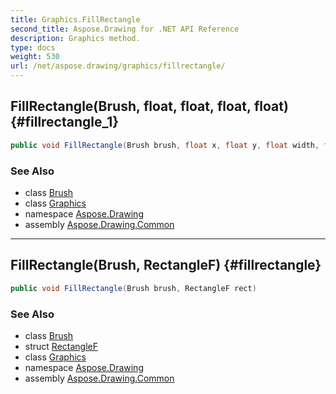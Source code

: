 ```yaml
---
title: Graphics.FillRectangle
second_title: Aspose.Drawing for .NET API Reference
description: Graphics method. 
type: docs
weight: 530
url: /net/aspose.drawing/graphics/fillrectangle/
---
```

## FillRectangle(Brush, float, float, float, float) {#fillrectangle_1}

```csharp
public void FillRectangle(Brush brush, float x, float y, float width, float height)
```

### See Also

* class [Brush](../../brush/)
* class [Graphics](../)
* namespace [Aspose.Drawing](../../graphics/)
* assembly [Aspose.Drawing.Common](../../../)

---

## FillRectangle(Brush, RectangleF) {#fillrectangle}

```csharp
public void FillRectangle(Brush brush, RectangleF rect)
```

### See Also

* class [Brush](../../brush/)
* struct [RectangleF](../../rectanglef/)
* class [Graphics](../)
* namespace [Aspose.Drawing](../../graphics/)
* assembly [Aspose.Drawing.Common](../../../)



